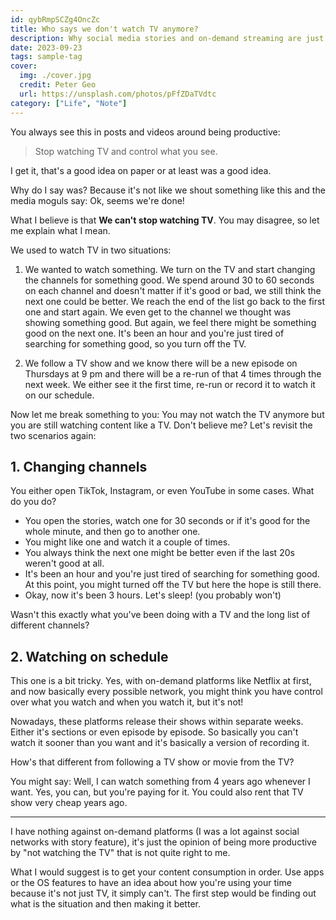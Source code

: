 ```yaml
---
id: qybRmpSCZg4OncZc
title: Who says we don't watch TV anymore?
description: Why social media stories and on-demand streaming are just modern TV watching in disguise, and how we still consume content in the same channel-surfing patterns.
date: 2023-09-23
tags: sample-tag
cover:
  img: ./cover.jpg
  credit: Peter Geo
  url: https://unsplash.com/photos/pFfZDaTVdtc
category: ["Life", "Note"]
---
```


You always see this in posts and videos around being productive:

> Stop watching TV and control what you see.

I get it, that's a good idea on paper or at least was a good idea.

Why do I say was? Because it's not like we shout something like this and the media moguls say: Ok, seems we're done!

What I believe is that **We can't stop watching TV**. You may disagree, so let me explain what I mean.

We used to watch TV in two situations:

1. We wanted to watch something. We turn on the TV and start changing the channels for something good. We spend around 30 to 60 seconds on each channel and doesn't matter if it's good or bad, we still think the next one could be better. We reach the end of the list go back to the first one and start again. We even get to the channel we thought was showing something good. But again, we feel there might be something good on the next one. It's been an hour and you're just tired of searching for something good, so you turn off the TV.

2. We follow a TV show and we know there will be a new episode on Thursdays at 9 pm and there will be a re-run of that 4 times through the next week. We either see it the first time, re-run or record it to watch it on our schedule.

Now let me break something to you: You may not watch the TV anymore but you are still watching content like a TV. Don't believe me? Let's revisit the two scenarios again:

## 1. Changing channels

You either open TikTok, Instagram, or even YouTube in some cases. What do you do?

- You open the stories, watch one for 30 seconds or if it's good for the whole minute, and then go to another one.
- You might like one and watch it a couple of times.
- You always think the next one might be better even if the last 20s weren't good at all.
- It's been an hour and you're just tired of searching for something good. At this point, you might turned off the TV but here the hope is still there.
- Okay, now it's been 3 hours. Let's sleep! (you probably won't)

Wasn't this exactly what you've been doing with a TV and the long list of different channels?

## 2. Watching on schedule

This one is a bit tricky. Yes, with on-demand platforms like Netflix at first, and now basically every possible network, you might think you have control over what you watch and when you watch it, but it's not!

Nowadays, these platforms release their shows within separate weeks. Either it's sections or even episode by episode. So basically you can't watch it sooner than you want and it's basically a version of recording it.

How's that different from following a TV show or movie from the TV?

You might say: Well, I can watch something from 4 years ago whenever I want. Yes, you can, but you're paying for it. You could also rent that TV show very cheap years ago.

---

I have nothing against on-demand platforms (I was a lot against social networks with story feature), it's just the opinion of being more productive by "not watching the TV" that is not quite right to me.

What I would suggest is to get your content consumption in order. Use apps or the OS features to have an idea about how you're using your time because it's not just TV, it simply can't. The first step would be finding out what is the situation and then making it better.
